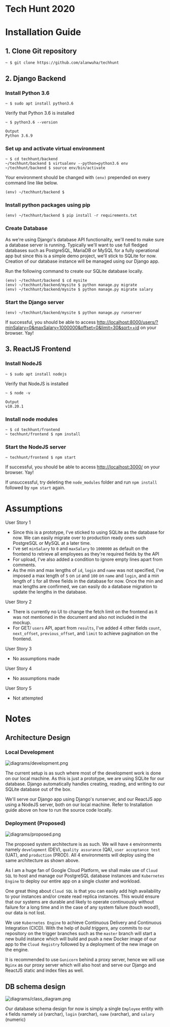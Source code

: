 # Tech Hunt 2020

# Installation Guide

## 1. Clone Git repository
```
~ $ git clone https://github.com/alanwuha/techhunt
```

## 2. Django Backend

### Install Python 3.6
```
~ $ sudo apt install python3.6
```

Verify that Python 3.6 is installed
```
~ $ python3.6 --version
```
```
Output
Python 3.6.9
```

### Set up and activate virtual environment
```
~ $ cd techhunt/backend
~/techhunt/backend $ virtualenv --python=python3.6 env
~/techhunt/backend $ source env/bin/activate
```

Your environment should be changed with `(env)` prepended on every command line like below.
```
(env) ~/techhunt/backend $ 
```

### Install python packages using pip
```
(env) ~/techhunt/backend $ pip install -r requirements.txt
```

### Create Database

As we're using Django's database API functionality, we'll need to make sure a database server is running. Typically we'll want to use full fledged databases such as PostgreSQL, MariaDB or MySQL for a fully operational app but since this is a simple demo project, we'll stick to SQLite for now. Creation of our database instance will be managed using our Django app.

Run the following command to create our SQLite database locally.
```
(env) ~/techhunt/backend $ cd mysite
(env) ~/techhunt/backend/mysite $ python manage.py migrate
(env) ~/techhunt/backend/mysite $ python manage.py migrate salary
```

### Start the Django server
```
(env) ~/techhunt/backend/mysite $ python manage.py runserver
```

If successful, you should be able to access [http://localhost:8000/users/?minSalary=0&maxSalary=1000000&offset=0&limit=30&sort=+id](http://localhost:8000/users/?minSalary=0&maxSalary=1000000&offset=0&limit=30&sort=+id) on your browser. Yay!

## 3. ReactJS Frontend

### Install NodeJS
```
~ $ sudo apt install nodejs
```

Verify that NodeJS is installed
```
~ $ node -v 
```
```
Output
v10.20.1
```

### Install node modules
```
~ $ cd techhunt/frontend
~ techhunt/frontend $ npm install
```

### Start the NodeJS server
```
~ techhunt/frontend $ npm start
```

If successful, you should be able to access [http://localhost:3000/](http://localhost:3000/) on your browser. Yay!

If unsuccessful, try deleting the `node_modules` folder and run `npm install` followed by `npm start` again.


# Assumptions

User Story 1
- Since this is a prototype, I've sticked to using SQLite as the database for now. We can easily migrate over to production ready ones such PostgreSQL or MySQL at a later time.
- I've set `minSalary` to `0` and `maxSalary` to `1000000` as default on the frontend to retrieve all employees as they're required fields by the API
- For upload, I've also added a condition to ignore empty lines apart from comments.
- As the min and max lengths of `id`, `login` and `name` was not specified, I've imposed a max length of `5` on `id` and `100` on `name` and `login`, and a min length of `1` for all three fields in the database for now. Once the min and max lengths are confirmed, we can easily do a database migration to update the lengths in the database.

User Story 2
- There is currently no UI to change the fetch limit on the frontend as it was not mentioned in the document and also not included in the mockup.
- For GET/ `users` API, apart from `results`, I've added 4 other fields `count`, `next_offset`, `previous_offset`, and `limit` to achieve pagination on the frontend.

User Story 3
- No assumptions made

User Story 4
- No assumptions made

User Story 5
- Not attempted

# Notes

## Architecture Design

### Local Development

![diagrams/development.png](diagrams/development.png)

The current setup is as such where most of the development work is done on our local machine. As this is just a prototype, we are using SQLite for our database. Django automatically handles creating, reading, and writing to our SQLite database out of the box.

We'll serve our Django app using Django's runserver, and our ReactJS app using a NodeJS server, both on our local machine. Refer to Installation guide above on how to run the source code locally.

### Deployment (Proposed)

![diagrams/proposed.png](diagrams/proposed.png)

The proposed system architecture is as such. We will have `4` environments namely `development` (DEV), `quality assurance` (QA), `user acceptance test` (UAT), and `production` (PROD). All 4 environments will deploy using the same architecture as shown above.

As I am a huge fan of Google Cloud Platform, we shall make use of `Cloud SQL` to host and manage our PostgreSQL database instances and `Kubernetes Engine` to deploy our entire app on a single cluster and workload.

One great thing about `Cloud SQL` is that you can easily add high availability to your instances and/or create read replica instances. This would ensure that our systems are durable and likely to operate continuously without failure for a long time and in the case of any system failure (touch wood!), our data is not lost.

We use `Kubernetes Engine` to achieve Continuous Delivery and Continuous Integration (CICD). With the help of _build triggers_, any commits to our repository on the trigger branches such as the `master` branch will start a new build instance which will build and push a new Docker image of our app to the `Cloud Registry` followed by a deployment of the new image on the engine.

It is recommended to use `Gunicorn` behind a proxy server, hence we will use `Nginx` as our proxy server which will also host and serve our Django and ReactJS static and index files as well.

## DB schema design

![diagrams/class_diagram.png](diagrams/class_diagram.png)

Our database schema design for now is simply a single `Employee` entity with `4` fields namely `id` (varchar), `login` (varchar), `name` (varchar), and `salary` (numeric)